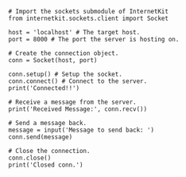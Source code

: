 	# Import the sockets submodule of InternetKit
	from internetkit.sockets.client import Socket
	
	host = 'localhost' # The target host.
	port = 8000 # The port the server is hosting on.
	
	# Create the connection object.
	conn = Socket(host, port)
	
	conn.setup() # Setup the socket.
	conn.connect() # Connect to the server.
	print('Connected!!')
	
	# Receive a message from the server.
	print('Received Message:', conn.recv())
	
	# Send a message back.
	message = input('Message to send back: ')
	conn.send(message)
	
	# Close the connection.
	conn.close()
	print('Closed conn.')
